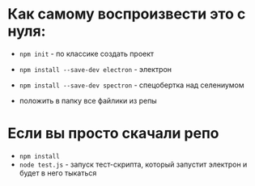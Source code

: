 # Как самому воспроизвести это с нуля:

-   `npm init` - по классике создать проект

-   `npm install --save-dev electron` - электрон
-   `npm install --save-dev spectron` - спецобертка над селениумом

-   положить в папку все файлики из репы

# Если вы просто скачали репо
-   `npm install`
-   `node test.js` - запуск тест-скрипта, который запустит электрон
    и будет в него тыкаться

